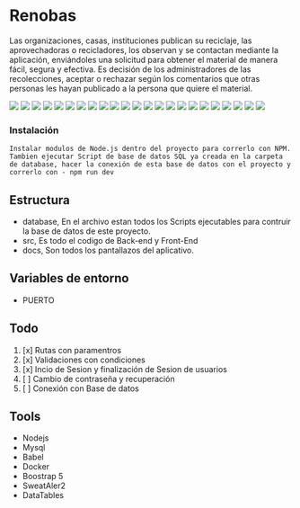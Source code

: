 # Renobas

Las organizaciones, casas, instituciones publican su reciclaje, las aprovechadoras o recicladores, los observan y se contactan mediante la aplicación, enviándoles una solicitud para obtener el material de manera fácil, segura y efectiva. Es decisión de los administradores de las recolecciones, aceptar o rechazar según los comentarios que otras personas les hayan publicado a la persona que quiere el material.


![](docs/view1.png)
![](docs/view2.png)
![](docs/view3.png)
![](docs/view4.png)
![](docs/view5.png)
![](docs/view6.png)
![](docs/view7.png)
![](docs/view8.png)
![](docs/view9.png)
![](docs/view10.png)
![](docs/view11.png)
![](docs/view12.png)
![](docs/view13.png)
![](docs/view14.png)
![](docs/view15.png)
![](docs/view16.png)
![](docs/view17.png)
![](docs/view18.png)
![](docs/view19.png)
![](docs/view20.png)
![](docs/view21.png)
![](docs/view22.png)
![](docs/view23.png)


### Instalación

```
Instalar modulos de Node.js dentro del proyecto para correrlo con NPM. Tambien ejecutar Script de base de datos SQL ya creada en la carpeta de database, hacer la conexión de esta base de datos con el proyecto y correrlo con - npm run dev
```

## Estructura

- database, En el archivo estan todos los Scripts ejecutables para contruir la base de datos de este proyecto.
- src, Es todo el codigo de Back-end y Front-End
- docs, Son todos los pantallazos del aplicativo.

## Variables de entorno

- PUERTO


## Todo

1. [x] Rutas con paramentros
1. [x] Validaciones con condiciones
1. [x] Incio de Sesion y finalización de Sesion de usuarios
1. [ ] Cambio de contraseña y recuperación
1. [ ] Conexión con Base de datos

## Tools

- Nodejs
- Mysql
- Babel
- Docker
- Boostrap 5
- SweatAler2
- DataTables


